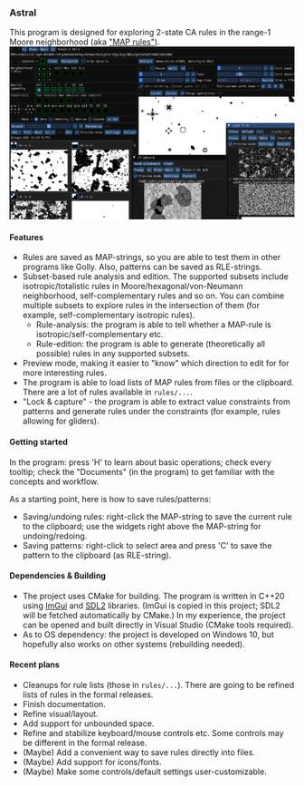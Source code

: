 ### Astral
This program is designed for exploring 2-state CA rules in the range-1 Moore neighborhood (aka ["MAP rules"](https://golly.sourceforge.io/Help/Algorithms/QuickLife.html#map)).
![screenshot](screenshot.png)

#### Features
- Rules are saved as MAP-strings, so you are able to test them in other programs like Golly. Also, patterns can be saved as RLE-strings.
- Subset-based rule analysis and edition. The supported subsets include isotropic/totalistic rules in Moore/hexagonal/von-Neumann neighborhood, self-complementary rules and so on. You can combine multiple subsets to explore rules in the intersection of them (for example, self-complementary isotropic rules).
    - Rule-analysis: the program is able to tell whether a MAP-rule is isotropic/self-complementary etc.
    - Rule-edition: the program is able to generate (theoretically all possible) rules in any supported subsets.
- Preview mode, making it easier to "know" which direction to edit for for more interesting rules.
- The program is able to load lists of MAP rules from files or the clipboard. There are a lot of rules available in `rules/...`.
- "Lock & capture" - the program is able to extract value constraints from patterns and generate rules under the constraints (for example, rules allowing for gliders).

#### Getting started
In the program: press 'H' to learn about basic operations; check every tooltip; check the "Documents" (in the program) to get familiar with the concepts and workflow.

As a starting point, here is how to save rules/patterns:
- Saving/undoing rules: right-click the MAP-string to save the current rule to the clipboard; use the widgets right above the MAP-string for undoing/redoing.
- Saving patterns: right-click to select area and press 'C' to save the pattern to the clipboard (as RLE-string).

#### Dependencies & Building
- The project uses CMake for building. The program is written in C++20 using [ImGui](https://github.com/ocornut/imgui) and [SDL2](https://github.com/libsdl-org/SDL) libraries. (ImGui is copied in this project; SDL2 will be fetched automatically by CMake.) In my experience, the project can be opened and built directly in Visual Studio (CMake tools required).
- As to OS dependency: the project is developed on Windows 10, but hopefully also works on other systems (rebuilding needed).

#### Recent plans
- Cleanups for rule lists (those in `rules/...`). There are going to be refined lists of rules in the formal releases.
- Finish documentation.
- Refine visual/layout.
- Add support for unbounded space.
- Refine and stabilize keyboard/mouse controls etc. Some controls may be different in the formal release.
- (Maybe) Add a convenient way to save rules directly into files.
- (Maybe) Add support for icons/fonts.
- (Maybe) Make some controls/default settings user-customizable.
